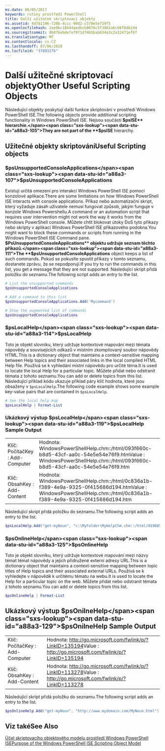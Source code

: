 ```yaml
---
ms.date: 06/05/2017
keywords: rutiny prostředí PowerShell
title: Další užitečné skriptovací objekty
ms.assetid: 4d781196-720b-4ccc-90d2-c570e5e719f5
ms.openlocfilehash: 2ae9bc1864daedbcb0070c5f3862a6c98f8db2d4
ms.sourcegitcommit: 8b076ebde7ef971d7465bab834a3c2a32471ef6f
ms.translationtype: MT
ms.contentlocale: cs-CZ
ms.lasthandoff: 07/06/2018
ms.locfileid: "37893276"
---
```

# <a name="other-useful-scripting-objects"></a><span data-ttu-id="a88a3-103">Další užitečné skriptovací objekty</span><span class="sxs-lookup"><span data-stu-id="a88a3-103">Other Useful Scripting Objects</span></span>

<span data-ttu-id="a88a3-104">Následující objekty poskytují další funkce skriptování v prostředí Windows PowerShell ISE.</span><span class="sxs-lookup"><span data-stu-id="a88a3-104">The following objects provide additional scripting functionality in Windows PowerShell ISE.</span></span> <span data-ttu-id="a88a3-105">Nejsou součástí **$psISE** hierarchie.</span><span class="sxs-lookup"><span data-stu-id="a88a3-105">They are not part of the **$psISE** hierarchy.</span></span>

## <a name="useful-scripting-objects"></a><span data-ttu-id="a88a3-106">Užitečné objekty skriptování</span><span class="sxs-lookup"><span data-stu-id="a88a3-106">Useful Scripting objects</span></span>

### <a name="psunsupportedconsoleapplications"></a><span data-ttu-id="a88a3-107">$psUnsupportedConsoleApplications</span><span class="sxs-lookup"><span data-stu-id="a88a3-107">$psUnsupportedConsoleApplications</span></span>

<span data-ttu-id="a88a3-108">Existují určitá omezení pro interakci Windows PowerShell ISE pomocí konzolové aplikace.</span><span class="sxs-lookup"><span data-stu-id="a88a3-108">There are some limitations on how Windows PowerShell ISE interacts with console applications.</span></span> <span data-ttu-id="a88a3-109">Příkaz nebo automatizační skript, který vyžaduje zásah uživatele nemusí fungovat způsob, jakým funguje v konzole Windows Powershellu.</span><span class="sxs-lookup"><span data-stu-id="a88a3-109">A command or an automation script that requires user intervention might not work the way it works from the Windows PowerShell console.</span></span> <span data-ttu-id="a88a3-110">Můžete chtít blokovat útoky DoS tyto příkazy nebo skripty v aplikaci Windows PowerShell ISE příkazového podokna.</span><span class="sxs-lookup"><span data-stu-id="a88a3-110">You might want to block these commands or scripts from running in the Windows PowerShell ISE Command pane.</span></span> <span data-ttu-id="a88a3-111">**$PsUnsupportedConsoleApplications** objektu udržuje seznam těchto příkazů.</span><span class="sxs-lookup"><span data-stu-id="a88a3-111">The **$psUnsupportedConsoleApplications** object keeps a list of such commands.</span></span> <span data-ttu-id="a88a3-112">Pokud se pokusíte spustit příkazy v tomto seznamu, dostanete zprávu, že se nepodporují.</span><span class="sxs-lookup"><span data-stu-id="a88a3-112">If you try to run the commands in this list, you get a message that they are not supported.</span></span> <span data-ttu-id="a88a3-113">Následující skript přidá položku do seznamu.</span><span class="sxs-lookup"><span data-stu-id="a88a3-113">The following script adds an entry to the list.</span></span>

```powershell
# List the unsupported commands
$psUnsupportedConsoleApplications

# Add a command to this list
$psUnsupportedConsoleApplications.Add('Mycommand')

# Show the augmented list of commands
$psUnsupportedConsoleApplications
```

### <a name="pslocalhelp"></a><span data-ttu-id="a88a3-114">$psLocalHelp</span><span class="sxs-lookup"><span data-stu-id="a88a3-114">$psLocalHelp</span></span>

<span data-ttu-id="a88a3-115">Toto je objekt slovníku, který udržuje kontextové mapování mezi témata nápovědy a souvisejících odkazů v místním zkompilovaný soubor nápovědy HTML.</span><span class="sxs-lookup"><span data-stu-id="a88a3-115">This is a dictionary object that maintains a context-sensitive mapping between Help topics and their associated links in the local compiled HTML Help file.</span></span> <span data-ttu-id="a88a3-116">Používá se k vyhledání místní nápovědu pro určité téma.</span><span class="sxs-lookup"><span data-stu-id="a88a3-116">It is used to locate the local Help for a particular topic.</span></span> <span data-ttu-id="a88a3-117">Můžete přidat nebo odstranit témata z tohoto seznamu.</span><span class="sxs-lookup"><span data-stu-id="a88a3-117">You can add or delete topics from this list.</span></span> <span data-ttu-id="a88a3-118">Následující příklad kódu ukazuje příklad páry klíč hodnota, které jsou obsaženy v `$psLocalHelp`.</span><span class="sxs-lookup"><span data-stu-id="a88a3-118">The following code example shows some example key-value pairs that are contained in `$psLocalHelp`.</span></span>

```powershell
# See the local help map
$psLocalHelp | Format-List
```

### <a name="pslocalhelp-sample-output"></a><span data-ttu-id="a88a3-119">Ukázkový výstup $psLocalHelp</span><span class="sxs-lookup"><span data-stu-id="a88a3-119">$psLocalHelp Sample Output</span></span>

|||
|-|-|
|<span data-ttu-id="a88a3-120">Klíč: Počítač</span><span class="sxs-lookup"><span data-stu-id="a88a3-120">Key : Add-Computer</span></span>|<span data-ttu-id="a88a3-121">Hodnota: WindowsPowerShellHelp.chm::/html/093f660c-b8d5-43cf-aa0c-54e5e54e76f9.htm</span><span class="sxs-lookup"><span data-stu-id="a88a3-121">Value : WindowsPowerShellHelp.chm::/html/093f660c-b8d5-43cf-aa0c-54e5e54e76f9.htm</span></span>|
|<span data-ttu-id="a88a3-122">Klíč: Obsah</span><span class="sxs-lookup"><span data-stu-id="a88a3-122">Key : Add-Content</span></span>|<span data-ttu-id="a88a3-123">Hodnota: WindowsPowerShellHelp.chm::/html/0c836a1b-f389-4e9a-9325-0f415686d194.htm</span><span class="sxs-lookup"><span data-stu-id="a88a3-123">Value : WindowsPowerShellHelp.chm::/html/0c836a1b-f389-4e9a-9325-0f415686d194.htm</span></span>|

<span data-ttu-id="a88a3-124">Následující skript přidá položku do seznamu.</span><span class="sxs-lookup"><span data-stu-id="a88a3-124">The following script adds an entry to the list.</span></span>

```powershell
$psLocalHelp.Add("get-myNoun", "c:\MyFolder\MyHelpChm.chm::/html/0198854a-1298-57ae-aa0c-87b5e5a84712.htm")
```

### <a name="psonlinehelp"></a><span data-ttu-id="a88a3-125">$psOnlineHelp</span><span class="sxs-lookup"><span data-stu-id="a88a3-125">$psOnlineHelp</span></span>

<span data-ttu-id="a88a3-126">Toto je objekt slovníku, který udržuje kontextové mapování mezi názvy témat témat nápovědy a jejich přidružené externí adresy URL.</span><span class="sxs-lookup"><span data-stu-id="a88a3-126">This is a dictionary object that maintains a context-sensitive mapping between topic titles of Help topics and their associated external URLs.</span></span> <span data-ttu-id="a88a3-127">Používá se k vyhledejte v nápovědě k určitému tématu na webu.</span><span class="sxs-lookup"><span data-stu-id="a88a3-127">It is used to locate the Help for a particular topic on the web.</span></span> <span data-ttu-id="a88a3-128">Můžete přidat nebo odstranit témata z tohoto seznamu.</span><span class="sxs-lookup"><span data-stu-id="a88a3-128">You can add or delete topics from this list.</span></span>

```powershell
$psOnlineHelp | Format-List
```

## <a name="psonilnehelp-sample-output"></a><span data-ttu-id="a88a3-129">Ukázkový výstup $psOnilneHelp</span><span class="sxs-lookup"><span data-stu-id="a88a3-129">$psOnilneHelp Sample Output</span></span>

|||
|-|-|
|<span data-ttu-id="a88a3-130">Klíč: Počítač</span><span class="sxs-lookup"><span data-stu-id="a88a3-130">Key : Add-Computer</span></span>|<span data-ttu-id="a88a3-131">Hodnota: http://go.microsoft.com/fwlink/p/?LinkID=135194</span><span class="sxs-lookup"><span data-stu-id="a88a3-131">Value : http://go.microsoft.com/fwlink/p/?LinkID=135194</span></span>|
|<span data-ttu-id="a88a3-132">Klíč: Obsah</span><span class="sxs-lookup"><span data-stu-id="a88a3-132">Key : Add-Content</span></span>|<span data-ttu-id="a88a3-133">Hodnota: http://go.microsoft.com/fwlink/p/?LinkID=113278</span><span class="sxs-lookup"><span data-stu-id="a88a3-133">Value : http://go.microsoft.com/fwlink/p/?LinkID=113278</span></span>|

<span data-ttu-id="a88a3-134">Následující skript přidá položku do seznamu.</span><span class="sxs-lookup"><span data-stu-id="a88a3-134">The following script adds an entry to the list.</span></span>

```powershell
$psOnlineHelp.Add("get-myNoun", "http://www.mydomain.com/MyNoun.html")
```

## <a name="see-also"></a><span data-ttu-id="a88a3-135">Viz také</span><span class="sxs-lookup"><span data-stu-id="a88a3-135">See Also</span></span>

[<span data-ttu-id="a88a3-136">Účel skriptovacího objektového modelu prostředí Windows PowerShell ISE</span><span class="sxs-lookup"><span data-stu-id="a88a3-136">Purpose of the Windows PowerShell ISE Scripting Object Model</span></span>](../../core-powershell/ise/Purpose-of-the-Windows-PowerShell-ISE-Scripting-Object-Model.md)